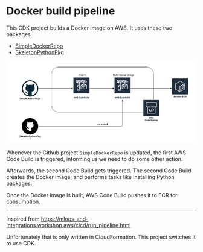 # Docker build pipeline

This CDK project builds a Docker image on AWS. It uses these two packages

- [SimpleDockerRepo](https://github.com/alexhnguyen/SimpleDockerRepo)
- [SkeletonPythonPkg](https://github.com/alexhnguyen/SkeletonPythonPkg)

![BuildDockerImageCdk](images/BuildDockerImageCdk.png)

Whenever the Github project `SimpleDockerRepo` is updated, the first AWS Code
Build is triggered, informing us we need to do some other action.

Afterwards, the second Code Build gets triggered. The second Code Build creates
the Docker image, and performs tasks like installing Python packages.

Once the Docker image is built, AWS Code Build pushes it to ECR for consumption.

---

Inspired from https://mlops-and-integrations.workshop.aws/cicd/run_pipeline.html

Unfortunately that is only written in CloudFormation. This project switches it
to use CDK.
